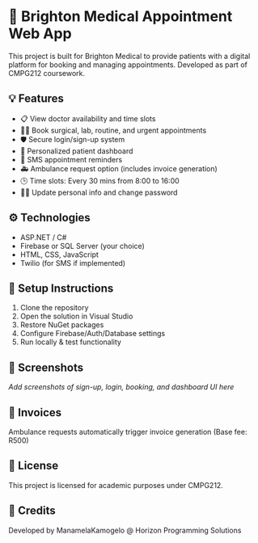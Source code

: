 # 🏥 Brighton Medical Appointment Web App

This project is built for Brighton Medical to provide patients with a digital platform for booking and managing appointments. Developed as part of CMPG212 coursework.

## 💡 Features

- 📋 View doctor availability and time slots
- 🧑‍⚕️ Book surgical, lab, routine, and urgent appointments
- 🛡️ Secure login/sign-up system
- 🧾 Personalized patient dashboard
- 📱 SMS appointment reminders
- 🚑 Ambulance request option (includes invoice generation)
- 🕒 Time slots: Every 30 mins from 8:00 to 16:00
- 🧑‍🔧 Update personal info and change password

## ⚙️ Technologies

- ASP.NET / C#
- Firebase or SQL Server (your choice)
- HTML, CSS, JavaScript
- Twilio (for SMS if implemented)

## 🚀 Setup Instructions

1. Clone the repository
2. Open the solution in Visual Studio
3. Restore NuGet packages
4. Configure Firebase/Auth/Database settings
5. Run locally & test functionality

## 📸 Screenshots

_Add screenshots of sign-up, login, booking, and dashboard UI here_

## 🧾 Invoices

Ambulance requests automatically trigger invoice generation (Base fee: R500)

## 📄 License

This project is licensed for academic purposes under CMPG212.

## 🙌 Credits

Developed by ManamelaKamogelo @ Horizon Programming Solutions
